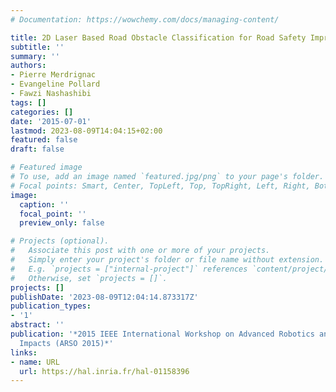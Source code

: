 ```yaml
---
# Documentation: https://wowchemy.com/docs/managing-content/

title: 2D Laser Based Road Obstacle Classification for Road Safety Improvement
subtitle: ''
summary: ''
authors:
- Pierre Merdrignac
- Evangeline Pollard
- Fawzi Nashashibi
tags: []
categories: []
date: '2015-07-01'
lastmod: 2023-08-09T14:04:15+02:00
featured: false
draft: false

# Featured image
# To use, add an image named `featured.jpg/png` to your page's folder.
# Focal points: Smart, Center, TopLeft, Top, TopRight, Left, Right, BottomLeft, Bottom, BottomRight.
image:
  caption: ''
  focal_point: ''
  preview_only: false

# Projects (optional).
#   Associate this post with one or more of your projects.
#   Simply enter your project's folder or file name without extension.
#   E.g. `projects = ["internal-project"]` references `content/project/deep-learning/index.md`.
#   Otherwise, set `projects = []`.
projects: []
publishDate: '2023-08-09T12:04:14.873317Z'
publication_types:
- '1'
abstract: ''
publication: '*2015 IEEE International Workshop on Advanced Robotics and its Social
  Impacts (ARSO 2015)*'
links:
- name: URL
  url: https://hal.inria.fr/hal-01158396
---
```

